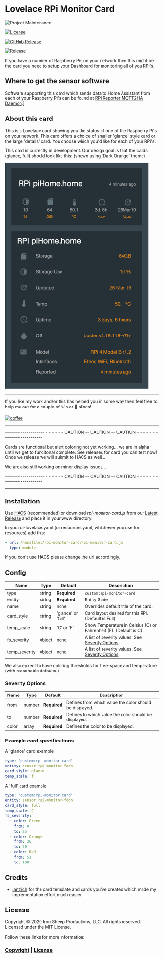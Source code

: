 # Lovelace RPi Monitor Card

![Project Maintenance][maintenance-shield]

[![License][license-shield]](LICENSE)

[![GitHub Release][releases-shield]][releases]

![Release](https://github.com/ironsheep/lovelace-rpi-monitor-card/workflows/Release/badge.svg)

If you have a number of Raspberry Pis on your network then this might be the card you need to setup your Dashboard for monitoring all of you RPi's.

## Where to get the sensor software

Software supporting this card which sends data to Home Assistant from each of your Raspberry Pi's can be found at [RPi Reporter MQTT2HA Daemon](https://github.com/ironsheep/RPi-Reporter-MQTT2HA-Daemon).]

## About this card

This is a Lovelace card showing you the status of one of the Raspberry Pi's on your network. This card offers a choice of smaller 'glance' style card or the large 'details' card. You choose which you'd like for each of your RPi's.

This card is currently in development. Our design goal is that the cards (glance, full) should look like this: (shown using 'Dark Orange' theme)

![Planned Card Layouts](./DOCs/images/DesignGoal.png)

---

If you like my work and/or this has helped you in some way then feel free to help me out for a couple of :coffee:'s or :pizza: slices!

[![coffee](https://www.buymeacoffee.com/assets/img/custom_images/black_img.png)](https://www.buymeacoffee.com/ironsheep)

---

-------------------- - - - - - - CAUTION -- CAUTION -- CAUTION - - - - - - --------------------

Cards are functional but alert coloring not yet working... we are in alpha until we get to funcitonal complete.  See releases for card you can test now! Once we release we will submit to HACS as well...

We are also still working on minor display issues...

-------------------- - - - - - - CAUTION -- CAUTION -- CAUTION - - - - - - --------------------

---

## Installation

Use [HACS](https://github.com/custom-components/hacs) (recommended)
or download _rpi-monitor-card.js_ from our [Latest Release](https://github.com/ironsheep/lovelace-rpi-monitor-card/releases/latest) and place it in your www directory.

In your ui-lovelace.yaml (or resources.yaml, whichever you use for resources) add this:

```yaml
- url: /hacsfiles/rpi-monitor-card/rpi-monitor-card.js
  type: module
```

If you don't use HACS please change the url accordingly.

## Config

| Name          | Type   | Default            | Description                                                           |
| ------------- | ------ | ------------------ | --------------------------------------------------------------------- |
| type          | string | **Required**       | `custom:rpi-monitor-card`                                             |
| entity        | string | **Required**       | Entity State                                                          |
| name          | string | none               | Overrides default title of the card.                                  |
| card_style    | string | 'glance' or 'full' | Card layout desired for this RPi. (Default is Full)                   |
| temp_scale    | string | 'C' or 'F'         | Show Temperature in Celsius (C) or Fahrenheit (F). (Default is C)     |
| fs_severity   | object | none               | A list of severity values. See [Severity Options](#severity-options). |
| temp_severity | object | none               | A list of severity values. See [Severity Options](#severity-options). |

We also epxect to have coloring thresholds for free-space and temperature (with reasonable defaults.)

### Severity Options

| Name  | Type   | Default      | Description                                             |
| ----- | ------ | ------------ | ------------------------------------------------------- |
| from  | number | **Required** | Defines from which value the color should be displayed. |
| to    | number | **Required** | Defines to which value the color should be displayed.   |
| color | array  | **Required** | Defines the color to be displayed.                      |

### Example card specifications

A 'glance' card example

```yaml
type: 'custom:rpi-monitor-card'
entity: sensor.rpi-monitor-fqdn
card_style: glance
temp_scale: f

```

A 'full' card example

```yaml
type: 'custom:rpi-monitor-card'
entity: sensor.rpi-monitor-fqdn
card_style: full
temp_scale: C
fs_severity:
  - color: Green
    from: 0
    to: 25
  - color: Orange
    from: 26
    to: 50
  - color: Red
    from: 51
    to: 100
```

## Credits

- [iantrich](https://github.com/iantrich) for the card template and cards you've created which made my implementation effort much easier.

## License

Copyright © 2020 Iron Sheep Productions, LLC. All rights reserved.<br />
Licensed under the MIT License. <br>
<br>
Follow these links for more information:

### [Copyright](copyright) | [License](LICENSE)

[maintenance-shield]: https://img.shields.io/badge/maintainer-S%20M%20Moraco%20%40ironsheepbiz-blue.svg?style=for-the-badge
[license-shield]: https://camo.githubusercontent.com/bc04f96d911ea5f6e3b00e44fc0731ea74c8e1e9/68747470733a2f2f696d672e736869656c64732e696f2f6769746875622f6c6963656e73652f69616e74726963682f746578742d646976696465722d726f772e7376673f7374796c653d666f722d7468652d6261646765
[releases-shield]: https://img.shields.io/github/release/ironsheep/lovelace-rpi-monitor-card.svg?style=for-the-badge
[releases]: https://github.com/ironsheep/lovelace-rpi-monitor-card/releases
